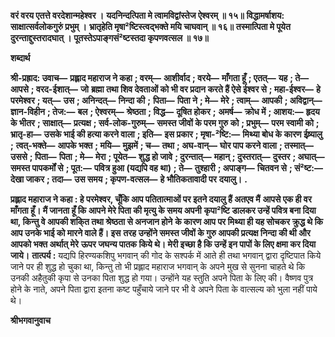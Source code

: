 **वरं वरय एतत्ते वरदेशान्महेश्वर ।** **यदनिन्दत्पिता मे त्वामविद्वांस्तेज ऐश्वरम् ॥ १५॥** **विद्धामर्षाशय: साक्षात्सर्वलोकगुरुं प्रभुम् ।** **भ्रातृहेति मृषा²ष्टिस्त्वद्भक्ते मयि चाघवान् ॥ १६॥** **तस्मात्पिता मे पूयेत दुरन्ताद्दुस्तरादघात् ।** **पूतस्तेऽपाङ्गसं²ष्टस्तदा कृपणवत्सल ॥ १७॥** 

**शब्दार्थ** 

**श्री-प्रह्राद: उवाच—** **प्रह्लाद महाराज ने कहा** **; वरम्—** **आशीर्वाद** **; वरये—** **माँगता हूँ** **; एतत्—** **यह** **; ते—** **आपसे** **; वरद-ईशात्—** **जो** **ब्रह्मा तथा शिव देवताओं को भी वर प्रदान करते हैं ऐसे ईश्वर से** **; महा-ईश्वर—** **हे परमेश्वर** **; यत्—** **उस** **; अनिन्दत्—** **निन्दा की** **;** **पिता—** **पिता ने** **; मे—** **मेरे** **; त्वाम्—** **आपकी** **; अविद्वान्—** **ज्ञान-विहीन** **; तेज:—** **बल** **; ऐश्वरम्—** **श्रेष्ठता** **; विद्ध—** **दूषित होकर** **;** **अमर्ष—** **क्रोध में** **; आशय:—** **हृदय के भीतर** **; साक्षात्—** **प्रत्यक्ष** **; सर्व-लोक-गुरुम्—** **समस्त जीवों के परम गुरु को** **; प्रभुम्—** **परम स्वामी को** **; भ्रातृ-हा—** **उसके भाई की हत्या करने वाला** **; इति—** **इस प्रकार** **; मृषा-²ष्टि:—** **मिथ्या बोध के कारण ईष्र्यालु** **;** **त्वत्-भक्ते—** **आपके भक्त** **; मयि—** **मुझमें** **; च—** **तथा** **; अघ-वान्—** **घोर पाप करने वाला** **; तस्मात्—** **उससे** **; पिता—** **पिता** **; मे—** **मेरा** **; पूयेत—** **शुद्ध हो जावे** **; दुरन्तात्—** **महान्** **; दुस्तरात्—** **दुस्तर** **; अघात्—** **समस्त पापकर्मों से** **; पूत:—** **पवित्र हुआ (यद्यपि वह** **था)** **; ते—** **तुश्हारी** **; अपाङ्ग—** **चितवन से** **; सं²ष्ट:—** **देखा जाकर** **; तदा—** **उस समय** **; कृपण-वत्सल—** **हे भौतिकतावादी पर** **दयालु।** **.** 

**प्रह्लाद महाराज ने कहा : हे परमेश्वर, चूँकि आप पतितात्माओं पर इतने दयालु हैं अतएव मैं** **आपसे एक ही वर माँगता हूँ। मैं जानता हूँ कि आपने मेरे पिता की मृत्यु के समय अपनी** **कृपा²ष्टि डालकर उन्हें पवित्र बना दिया था, किन्तु वे आपकी शकि्त तथा श्रेष्ठता से अनजान होने** **के कारण आप पर मिथ्या ही यह सोचकर क्रुद्ध थे कि आप उनके भाई को मारने वाले हैं। इस** **तरह उन्होंने समस्त जीवों के गुरु आपकी प्रत्यक्ष निन्दा की थी और आपको भक्त अर्थात् मेरे** **ऊपर जघन्य पातक किये थे। मेरी इच्छा है कि उन्हें इन पापों के लिए क्षमा कर दिया जाये।** **तात्पर्य :** यद्यपि हिरण्यकशिपु भगवान् की गोद के सश्पर्क में आते ही तथा भगवान् द्वारा दृष्टिपात किये जाने पर ही शुद्ध हो चुका था, किन्तु तो भी प्रह्लाद महाराज भगवान् के अपने मुख से सुनना चाहते थे कि उनकी अहैतुकी कृपा से उनका पिता शुद्ध हो गया। उन्होंने यह स्तुति अपने पिता के लिए की। वैष्णव पुत्र होने के नाते, अपने पिता द्वारा इतना कष्ट पहुँचाये जाने पर भी वे अपने पिता के वात्सल्य को भुला नहीं पाये थे।  

**श्रीभगवानुवाच** 